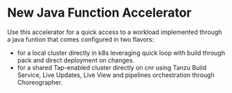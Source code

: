 # New Java Function Accelerator

Use this accelerator for a quick access to a workload implemented through a java funtion  that comes configured in two flavors:

- for a local cluster directly in k8s leveraging quick loop with build through pack and direct deployment on changes.
- for a shared Tap-enabled cluster directly on cnr using Tanzu Build Service, Live Updates, Live View and pipelines orchestration through Choreographer.